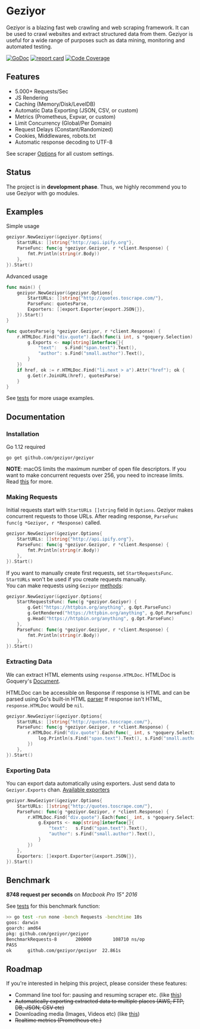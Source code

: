 # Geziyor
Geziyor is a blazing fast web crawling and web scraping framework. It can be used to crawl websites and extract structured data from them. Geziyor is useful for a wide range of purposes such as data mining, monitoring and automated testing. 

[![GoDoc](https://godoc.org/github.com/geziyor/geziyor?status.svg)](https://godoc.org/github.com/geziyor/geziyor)
[![report card](https://goreportcard.com/badge/github.com/geziyor/geziyor)](http://goreportcard.com/report/geziyor/geziyor)
[![Code Coverage](https://img.shields.io/codecov/c/github/geziyor/geziyor/master.svg)](https://codecov.io/github/geziyor/geziyor?branch=master)

## Features
- 5.000+ Requests/Sec
- JS Rendering
- Caching (Memory/Disk/LevelDB)
- Automatic Data Exporting (JSON, CSV, or custom)
- Metrics (Prometheus, Expvar, or custom)
- Limit Concurrency (Global/Per Domain)
- Request Delays (Constant/Randomized)
- Cookies, Middlewares, robots.txt
- Automatic response decoding to UTF-8

See scraper [Options](https://godoc.org/github.com/geziyor/geziyor#Options) for all custom settings. 

## Status
The project is in **development phase**. Thus, we highly recommend you to use Geziyor with go modules.

## Examples
Simple usage 

```go
geziyor.NewGeziyor(&geziyor.Options{
    StartURLs: []string{"http://api.ipify.org"},
    ParseFunc: func(g *geziyor.Geziyor, r *client.Response) {
        fmt.Println(string(r.Body))
    },
}).Start()
```

Advanced usage

```go
func main() {
    geziyor.NewGeziyor(&geziyor.Options{
        StartURLs: []string{"http://quotes.toscrape.com/"},
        ParseFunc: quotesParse,
        Exporters: []export.Exporter{export.JSON{}},
    }).Start()
}

func quotesParse(g *geziyor.Geziyor, r *client.Response) {
    r.HTMLDoc.Find("div.quote").Each(func(i int, s *goquery.Selection) {
        g.Exports <- map[string]interface{}{
            "text":   s.Find("span.text").Text(),
            "author": s.Find("small.author").Text(),
        }
    })
    if href, ok := r.HTMLDoc.Find("li.next > a").Attr("href"); ok {
        g.Get(r.JoinURL(href), quotesParse)
    }
}
```

See [tests](https://github.com/geziyor/geziyor/blob/master/geziyor_test.go) for more usage examples.

## Documentation

### Installation

Go 1.12 required

    go get github.com/geziyor/geziyor

**NOTE**: macOS limits the maximum number of open file descriptors.
If you want to make concurrent requests over 256, you need to increase limits.
Read [this](https://wilsonmar.github.io/maximum-limits/) for more.

### Making Requests

Initial requests start with ```StartURLs []string``` field in ```Options```. 
Geziyor makes concurrent requests to those URLs.
After reading response, ```ParseFunc func(g *Geziyor, r *Response)``` called.

```go
geziyor.NewGeziyor(&geziyor.Options{
    StartURLs: []string{"http://api.ipify.org"},
    ParseFunc: func(g *geziyor.Geziyor, r *client.Response) {
        fmt.Println(string(r.Body))
    },
}).Start()
```

If you want to manually create first requests, set ```StartRequestsFunc```.
```StartURLs``` won't be used if you create requests manually.  
You can make requests using ```Geziyor``` [methods](https://godoc.org/github.com/geziyor/geziyor#Geziyor):

```go
geziyor.NewGeziyor(&geziyor.Options{
    StartRequestsFunc: func(g *geziyor.Geziyor) {
    	g.Get("https://httpbin.org/anything", g.Opt.ParseFunc)
        g.GetRendered("https://httpbin.org/anything", g.Opt.ParseFunc)
        g.Head("https://httpbin.org/anything", g.Opt.ParseFunc)
    },
    ParseFunc: func(g *geziyor.Geziyor, r *client.Response) {
        fmt.Println(string(r.Body))
    },
}).Start()
``` 

### Extracting Data

We can extract HTML elements using ```response.HTMLDoc```. HTMLDoc is Goquery's [Document](https://godoc.org/github.com/PuerkitoBio/goquery#Document).

HTMLDoc can be accessible on Response if response is HTML and can be parsed using Go's built-in HTML [parser](https://godoc.org/golang.org/x/net/html#Parse)
If response isn't HTML, ```response.HTMLDoc``` would be ```nil```.  

```go
geziyor.NewGeziyor(&geziyor.Options{
    StartURLs: []string{"http://quotes.toscrape.com/"},
    ParseFunc: func(g *geziyor.Geziyor, r *client.Response) {
        r.HTMLDoc.Find("div.quote").Each(func(_ int, s *goquery.Selection) {
            log.Println(s.Find("span.text").Text(), s.Find("small.author").Text())
        })
    },
}).Start()
```

### Exporting Data

You can export data automatically using exporters. Just send data to ```Geziyor.Exports``` chan.
[Available exporters](https://godoc.org/github.com/geziyor/geziyor/exporter)

```go
geziyor.NewGeziyor(&geziyor.Options{
    StartURLs: []string{"http://quotes.toscrape.com/"},
    ParseFunc: func(g *geziyor.Geziyor, r *client.Response) {
        r.HTMLDoc.Find("div.quote").Each(func(_ int, s *goquery.Selection) {
            g.Exports <- map[string]interface{}{
                "text":   s.Find("span.text").Text(),
                "author": s.Find("small.author").Text(),
            }
        })
    },
    Exporters: []export.Exporter{&export.JSON{}},
}).Start()
```

## Benchmark

**8748 request per seconds** on *Macbook Pro 15" 2016*

See [tests](https://github.com/geziyor/geziyor/blob/master/geziyor_test.go) for this benchmark function:

```bash
>> go test -run none -bench Requests -benchtime 10s
goos: darwin
goarch: amd64
pkg: github.com/geziyor/geziyor
BenchmarkRequests-8   	  200000	    108710 ns/op
PASS
ok  	github.com/geziyor/geziyor	22.861s
```

## Roadmap

If you're interested in helping this project, please consider these features:

- Command line tool for: pausing and resuming scraper etc. (like [this](https://docs.scrapy.org/en/latest/topics/commands.html))
- ~~Automatically exporting extracted data to multiple places (AWS, FTP, DB, JSON, CSV etc)~~ 
- Downloading media (Images, Videos etc) (like [this](https://docs.scrapy.org/en/latest/topics/media-pipeline.html))
- ~~Realtime metrics (Prometheus etc.)~~

  